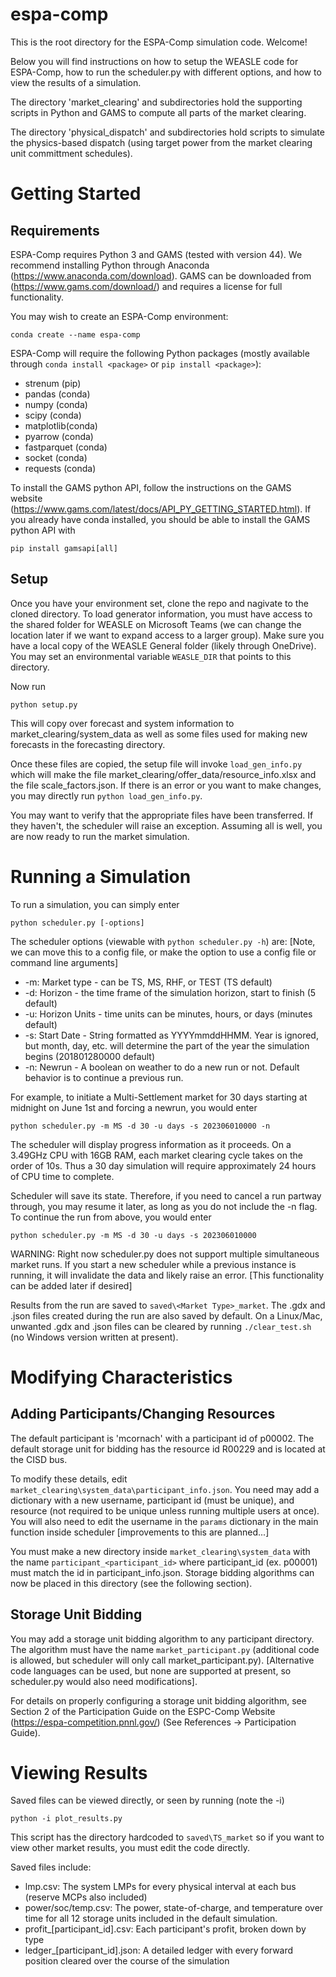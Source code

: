 # espa-comp
This is the root directory for the ESPA-Comp simulation code.
Welcome!

Below you will find instructions on how to setup the
WEASLE code for ESPA-Comp, how to run the scheduler.py with 
different options, and how to view the results of a simulation.

The directory 'market_clearing' and subdirectories hold the supporting
scripts in Python and GAMS to compute all parts of the market clearing.

The directory 'physical_dispatch' and subdirectories hold scripts to
simulate the physics-based dispatch (using target power from the
market clearing unit committment schedules).

# Getting Started
## Requirements
ESPA-Comp requires Python 3 and GAMS (tested with version 44).
We recommend installing Python through Anaconda (https://www.anaconda.com/download).
GAMS can be downloaded from (https://www.gams.com/download/) and 
requires a license for full functionality.

You may wish to create an ESPA-Comp environment:
```
conda create --name espa-comp
```
ESPA-Comp will require the following Python packages (mostly available
through `conda install <package>` or `pip install <package>`):
- strenum (pip)
- pandas (conda)
- numpy (conda)
- scipy (conda)
- matplotlib(conda)
- pyarrow (conda)
- fastparquet (conda)
- socket (conda)
- requests (conda)

To install the GAMS python API, follow the instructions on the GAMS
website (https://www.gams.com/latest/docs/API_PY_GETTING_STARTED.html).
If you already have conda installed, you should be able to install the
GAMS python API with
```
pip install gamsapi[all]
```
## Setup
Once you have your environment set, clone the repo and nagivate to the cloned
directory. To load generator information, you must have access to the shared
folder for WEASLE on Microsoft Teams (we can change the location later if we
want to expand access to a larger group). Make sure you have a local copy of
the WEASLE General folder (likely through OneDrive). You may set an environmental
variable `WEASLE_DIR` that points to this directory.

Now run
```
python setup.py
```
This will copy over forecast and system information to market_clearing/system_data
as well as some files used for making new forecasts in the forecasting directory.

Once these files are copied, the setup file will invoke `load_gen_info.py` which
will make the file market_clearing/offer_data/resource_info.xlsx and the file
scale_factors.json. If there is an error or you want to make changes, you may
directly run `python load_gen_info.py`.

You may want to verify that the appropriate files have been transferred. If they
haven't, the scheduler will raise an exception. Assuming all is well, you are
now ready to run the market simulation.

# Running a Simulation

To run a simulation, you can simply enter
```
python scheduler.py [-options]
```
The scheduler options (viewable with `python scheduler.py -h`) are:
[Note, we can move this to a config file, or make the option to use
a config file or command line arguments]
* -m: Market type - can be TS, MS, RHF, or TEST (TS default)
* -d: Horizon - the time frame of the simulation horizon, start to finish (5 default)
* -u: Horizon Units - time units can be minutes, hours, or days (minutes default)
* -s: Start Date - String formatted as YYYYmmddHHMM. Year is ignored, but month, day, etc. will determine the part of the year the simulation begins (201801280000 default)
* -n: Newrun - A boolean on weather to do a new run or not. Default behavior is to continue a previous run.

For example, to initiate a Multi-Settlement market for 30 days starting at midnight
on June 1st and forcing a newrun, you would enter
```
python scheduler.py -m MS -d 30 -u days -s 202306010000 -n
```
The scheduler will display progress information as it proceeds.
On a 3.49GHz CPU with 16GB RAM, each market clearing cycle takes
on the order of 10s. Thus a 30 day simulation will require approximately
24 hours of CPU time to complete.

Scheduler will save its state. Therefore, if you need to cancel a run
partway through, you may resume it later, as long as you do not include
the -n flag. To continue the run from above, you would enter
```
python scheduler.py -m MS -d 30 -u days -s 202306010000
```
WARNING: Right now scheduler.py does not support multiple simultaneous
market runs. If you start a new scheduler while a previous instance is 
running, it will invalidate the data and likely raise an error. [This 
functionality can be added later if desired]

Results from the run are saved to `saved\<Market Type>_market`. The
.gdx and .json files created during the run are also saved by default.
On a Linux/Mac, unwanted .gdx and .json files can be cleared by running
`./clear_test.sh` (no Windows version written at present).

# Modifying Characteristics
## Adding Participants/Changing Resources
The default participant is 'mcornach' with a participant id of p00002.
The default storage unit for bidding has the resource id R00229 and is
located at the CISD bus.

To modify these details, edit `market_clearing\system_data\participant_info.json`.
You need may add a dictionary with a new username, participant id (must be unique),
and resource (not required to be unique unless running multiple users at once). You
will also need to edit the username in the `params` dictionary in the main function
inside scheduler [improvements to this are planned...]

You must make a new directory inside `market_clearing\system_data` with the
name `participant_<participant_id>` where participant_id (ex. p00001) must
match the id in participant_info.json. Storage bidding algorithms can now be
placed in this directory (see the following section).

## Storage Unit Bidding

You may add a storage unit bidding algorithm to any participant directory. The
algorithm must have the name `market_participant.py` (additional code is allowed,
but scheduler will only call market_participant.py). [Alternative code languages
can be used, but none are supported at present, so scheduler.py would also need
modifications].

For details on properly configuring a storage unit bidding algorithm, see Section 2
of the Participation Guide on the ESPC-Comp Website (https://espa-competition.pnnl.gov/)
(See References -> Participation Guide).

# Viewing Results
Saved files can be viewed directly, or seen by running (note the -i)
```
python -i plot_results.py
```
This script has the directory hardcoded to `saved\TS_market` so if you want
to view other market results, you must edit the code directly.

Saved files include:
- lmp.csv: The system LMPs for every physical interval at each bus (reserve MCPs also included)
- power/soc/temp.csv: The power, state-of-charge, and temperature over time for all 12 storage units included in the default simulation.
- profit_[participant_id].csv: Each participant's profit, broken down by type
- ledger_[participant_id].json: A detailed ledger with every forward position cleared over the course of the simulation 
